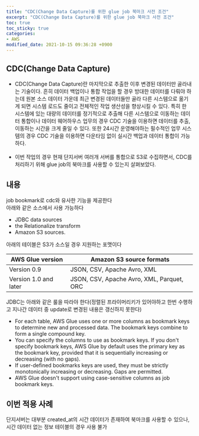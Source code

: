 ```yaml
---
title: "CDC(Change Data Capture)를 위한 glue job 북마크 사전 조건"
excerpt: "CDC(Change Data Capture)를 위한 glue job 북마크 사전 조건"
toc: true
toc_sticky: true
categories:
- AWS 
modified_date: 2021-10-15 09:36:28 +0900
---
```

## CDC(Change Data Capture)
- CDC(Change Data Capture)란 마지막으로 추출한 이후 변경된 데이터만 골라내는 기술이다. 흔히 데이터 백업이나 통합 작업을 할 경우 방대한 데이터를 다뤄야 하는데 원본 소스 데이터 가운데 최근 변경된 데이터들만 골라 다른 시스템으로 옮기게 되면 시스템 로드도 줄이고 전체적인 작업 생산성을 향상시킬 수 있다. 특히 한 시스템에 있는 대량의 데이터를 정기적으로 추출해 다른 시스템으로 이동하는 데이터 통합이나 데이터 웨어하우스 업무의 경우 CDC 기술을 이용하면 데이터를 추출, 이동하는 시간을 크게 줄일 수 있다. 또한 24시간 운영해야하는 필수적인 업무 시스템의 경우 CDC 기술을 이용하면 다운타임 없이 실시간 백업과 데이터 통합이 가능하다.
<br></br>
- 이번 작업의 경우 현재 단지서버 여러개 서버를 통합으로 S3로 수집하면서, CDC를 처리하기 위해 glue job의 북마크를 사용할 수 있는지 살펴보았다.

## 내용
job bookmark로 cdc와 유사한 기능을 제공한다    
아래와 같은 소스에서 사용 가능하다

* JDBC data sources
* the Relationalize transform
* Amazon S3 sources.

아래의 테이블은 S3가 소스일 경우 지원하는 포맷이다

| AWS Glue version | Amazon S3 source formats |
| --- | --- |
| Version 0.9 | JSON, CSV, Apache Avro, XML |
| Version 1.0 and later | JSON, CSV, Apache Avro, XML, Parquet, ORC |

JDBC는 아래와 같은 룰을 따라야 한다(정렬된 프라이머리키가 있어야하고 한번 수행하고 지나간 데이터 중 update로 변경된 내용은 갱신하지 못한다)

* <span style="color: inherit;">For each table, AWS Glue uses one or more columns as bookmark keys to determine new and processed data. The bookmark keys combine to form a single compound key.</span>
* <span style="color: inherit;">You can specify the columns to use as bookmark keys. If you don't specify bookmark keys, AWS Glue by default uses the primary key as the bookmark key, provided that it is sequentially increasing or decreasing (with no gaps).</span>
* <span style="color: inherit;">If user-defined bookmarks keys are used, they must be strictly monotonically increasing or decreasing. Gaps are permitted.</span>
* <span style="color: inherit;">AWS Glue doesn't support using case-sensitive columns as job bookmark keys.</span>

## 이번 적용 사례 
단지서버는 대부분 created_at의 시간 데이터가 존재하여 북마크를 사용할 수 있으나, 시간 데이터 없는 정보 테이블의 경우 사용 불가
